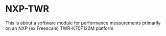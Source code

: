 # NXP-TWR
This is about a software module for performance measurements primarily on an NXP (ex Freescale) TWR-K70F120M platform
